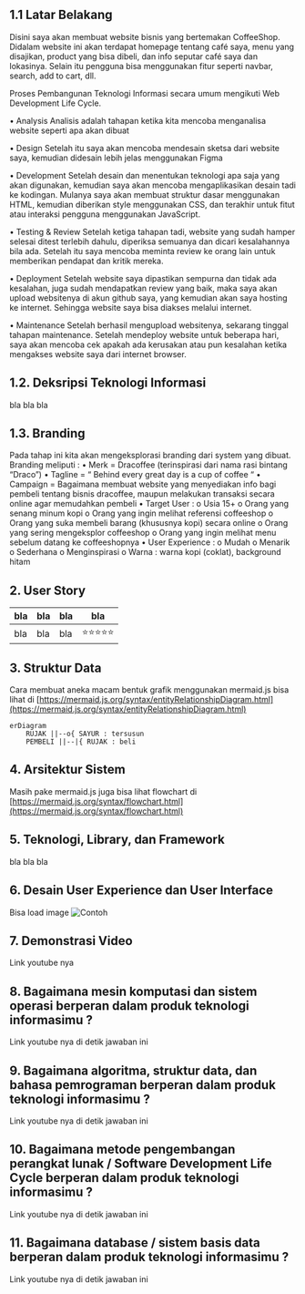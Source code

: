 ## 1.1 Latar Belakang

Disini saya akan membuat website bisnis yang bertemakan CoffeeShop. Didalam website ini akan terdapat homepage tentang café saya, menu yang disajikan, product yang bisa dibeli, dan info seputar café saya dan lokasinya. Selain itu pengguna bisa menggunakan fitur seperti navbar, search, add to cart, dll. 
     
Proses Pembangunan Teknologi Informasi secara umum mengikuti Web Development Life Cycle.

•	Analysis
Analisis adalah tahapan ketika kita mencoba menganalisa website seperti apa akan dibuat

•	Design
Setelah itu saya akan mencoba mendesain sketsa dari website saya, kemudian didesain lebih jelas menggunakan Figma

•	Development
Setelah desain dan menentukan teknologi apa saja yang akan digunakan, kemudian saya akan mencoba mengaplikasikan desain tadi ke kodingan. Mulanya saya akan membuat struktur dasar menggunakan HTML, kemudian diberikan style menggunakan CSS, dan terakhir untuk fitut atau interaksi pengguna menggunakan JavaScript.

•	Testing & Review
Setelah ketiga tahapan tadi, website yang sudah hamper selesai ditest terlebih dahulu, diperiksa semuanya dan dicari kesalahannya bila ada. Setelah itu saya mencoba meminta review ke orang lain untuk memberikan pendapat dan kritik mereka.

•	Deployment
Setelah website saya dipastikan sempurna dan tidak ada kesalahan, juga sudah mendapatkan review yang baik, maka saya akan upload websitenya di akun github saya, yang kemudian akan saya hosting ke internet. Sehingga website saya bisa diakses melalui internet.

•	Maintenance
Setelah berhasil mengupload websitenya, sekarang tinggal tahapan maintenance. Setelah mendeploy website untuk beberapa hari, saya akan mencoba cek apakah ada kerusakan atau pun kesalahan ketika mengakses website saya dari internet browser.


## 1.2. Deksripsi Teknologi Informasi

bla bla bla

## 1.3. Branding

Pada tahap ini kita akan mengeksplorasi branding dari system yang dibuat. Branding meliputi :
•	Merk = Dracoffee (terinspirasi dari nama rasi bintang “Draco”)
•	Tagline = “ Behind every great day is a cup of coffee “
•	Campaign = Bagaimana membuat website yang menyediakan info bagi pembeli tentang bisnis dracoffee, maupun melakukan transaksi secara online agar memudahkan pembeli
•	Target User :
    o	Usia 15+
    o	Orang yang senang minum kopi
    o	Orang yang ingin melihat referensi coffeeshop
    o	Orang yang suka membeli barang (khususnya kopi) secara online
    o	Orang yang sering mengeksplor coffeeshop
    o	Orang yang ingin melihat menu sebelum datang ke coffeeshopnya
    •	User Experience :
    o	Mudah
    o	Menarik
    o	Sederhana
    o	Menginspirasi
    o	Warna : warna kopi (coklat), background hitam

## 2. User Story

bla | bla | bla | bla
---|---|---|---
bla | bla | bla | ⭐⭐⭐⭐⭐

## 3. Struktur Data

Cara membuat aneka macam bentuk grafik menggunakan mermaid.js bisa lihat di [https://mermaid.js.org/syntax/entityRelationshipDiagram.html](https://mermaid.js.org/syntax/entityRelationshipDiagram.html) 

```mermaid
erDiagram
    RUJAK ||--o{ SAYUR : tersusun
    PEMBELI ||--|{ RUJAK : beli
```

## 4. Arsitektur Sistem

Masih pake mermaid.js juga bisa lihat flowchart di [https://mermaid.js.org/syntax/flowchart.html](https://mermaid.js.org/syntax/flowchart.html)

## 5. Teknologi, Library, dan Framework

bla bla bla

## 6. Desain User Experience dan User Interface

Bisa load image 
![Contoh](https://fastly.picsum.photos/id/318/536/354.jpg?hmac=Ixy-wle80nudIR_cmnF1iY2y6rMUH7_9sk-BP1fTpM8)

## 7. Demonstrasi Video

Link youtube nya

## 8. Bagaimana mesin komputasi dan sistem operasi berperan dalam produk teknologi informasimu ?

Link youtube nya di detik jawaban ini

## 9. Bagaimana algoritma, struktur data, dan bahasa pemrograman berperan dalam produk teknologi informasimu ?

Link youtube nya di detik jawaban ini

## 10. Bagaimana metode pengembangan perangkat lunak / Software Development Life Cycle berperan dalam produk teknologi informasimu ?

Link youtube nya di detik jawaban ini

## 11. Bagaimana database / sistem basis data berperan dalam produk teknologi informasimu ?

Link youtube nya di detik jawaban ini
